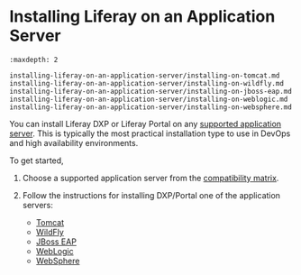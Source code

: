 # Installing Liferay on an Application Server

```{toctree}
:maxdepth: 2

installing-liferay-on-an-application-server/installing-on-tomcat.md
installing-liferay-on-an-application-server/installing-on-wildfly.md
installing-liferay-on-an-application-server/installing-on-jboss-eap.md
installing-liferay-on-an-application-server/installing-on-weblogic.md
installing-liferay-on-an-application-server/installing-on-websphere.md
```

You can install Liferay DXP or Liferay Portal on any [supported application server](https://help.liferay.com/hc/en-us/articles/360049238151). This is typically the most practical installation type to use in DevOps and high availability environments.

To get started,

1. Choose a supported application server from the [compatibility matrix](https://help.liferay.com/hc/en-us/articles/360049238151).
1. Follow the instructions for installing DXP/Portal one of the application servers:

	* [Tomcat](./installing-liferay-on-an-application-server/installing-on-tomcat.md)
	* [WildFly](./installing-liferay-on-an-application-server/installing-on-wildfly.md)
	* [JBoss EAP](./installing-liferay-on-an-application-server/installing-on-jboss-eap.md)
	* [WebLogic](./installing-liferay-on-an-application-server/installing-on-weblogic.md)
	* [WebSphere](./installing-liferay-on-an-application-server/installing-on-websphere.md)